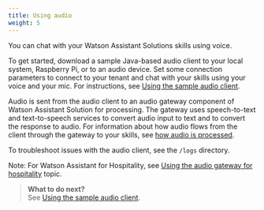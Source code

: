```yaml
---
title: Using audio
weight: 5
---
```

You can chat with your Watson Assistant Solutions skills using voice.  

To get started, download a sample Java-based audio client to your local system, Raspberry Pi, or to an audio device.  Set some connection parameters to connect to your tenant and chat with your skills using your voice and your mic. For instructions, see [Using the sample audio client]({{site.baseurl}}/audio/audio_client_simple).

Audio is sent from the audio client to an audio gateway component of Watson Assistant Solution for processing.  The gateway uses speech-to-text and text-to-speech services to convert audio input to text and to convert the response to audio. For information about how audio flows from the client through the gateway to your skills, see [how audio is processed]({{site.baseurl}}/audio/how_it_works_audio).

To troubleshoot issues with the audio client, see the `/logs` directory.

Note: For Watson Assistant for Hospitality, see [Using the audio gateway for hospitality]({{site.baseurl}}/audio_single/audio_support/) topic.

> **What to do next?**<br/>
See [Using the sample audio client]({{site.baseurl}}/audio_basic/audio_client_simple).
